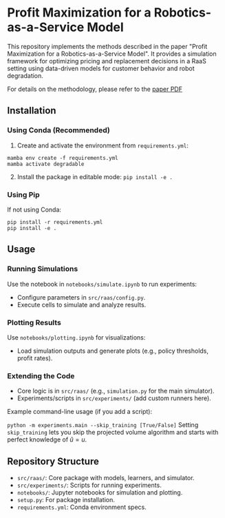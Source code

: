 # Profit Maximization for a Robotics-as-a-Service Model

This repository implements the methods described in the paper "Profit Maximization for a Robotics-as-a-Service Model". It provides a simulation framework for optimizing pricing and replacement decisions in a RaaS setting using data-driven models for customer behavior and robot degradation.

For details on the methodology, please refer to the [paper PDF](profit_maximization_for_a_raas_model.pdf)

## Installation

### Using Conda (Recommended)
1. Create and activate the environment from `requirements.yml`:
```
mamba env create -f requirements.yml
mamba activate degradable
```
2. Install the package in editable mode:
`pip install -e .`

### Using Pip
If not using Conda:
```
pip install -r requirements.yml
pip install -e .
```

## Usage

### Running Simulations
Use the notebook in `notebooks/simulate.ipynb` to run experiments:
- Configure parameters in `src/raas/config.py`.
- Execute cells to simulate and analyze results.

### Plotting Results
Use `notebooks/plotting.ipynb` for visualizations:
- Load simulation outputs and generate plots (e.g., policy thresholds, profit rates).

### Extending the Code
- Core logic is in `src/raas/` (e.g., `simulation.py` for the main simulator).
- Experiments/scripts in `src/experiments/` (add custom runners here).

Example command-line usage (if you add a script):

`python -m experiments.main --skip_training [True/False]`
Setting `skip_training` lets you skip the projected volume algorithm and starts with perfect knowledge of $\hat u = u$.

## Repository Structure
- `src/raas/`: Core package with models, learners, and simulator.
- `src/experiments/`: Scripts for running experiments.
- `notebooks/`: Jupyter notebooks for simulation and plotting.
- `setup.py`: For package installation.
- `requirements.yml`: Conda environment specs.